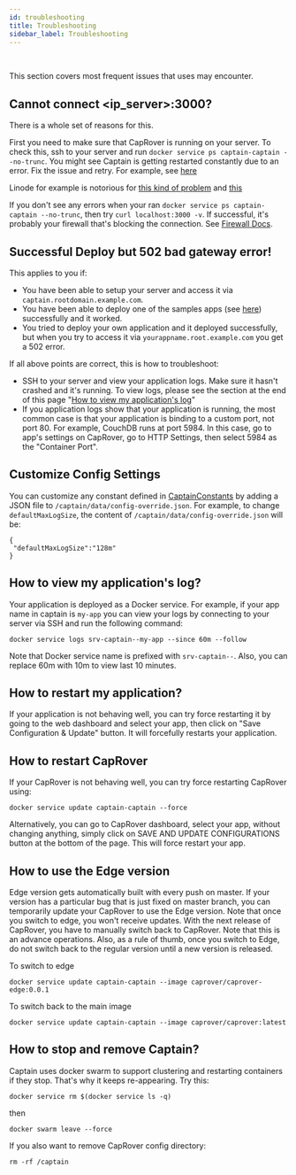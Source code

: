 ```yaml
---
id: troubleshooting
title: Troubleshooting
sidebar_label: Troubleshooting
---
```


<br/>

This section covers most frequent issues that uses may encounter.

## Cannot connect <ip_server>:3000?
There is a whole set of reasons for this.

First you need to make sure that CapRover is running on your server. To check this, ssh to your server and run `docker service ps captain-captain --no-trunc`. You might see Captain is getting restarted constantly due to an error. Fix the issue and retry. For example, see [here](https://github.com/caprover/caprover/issues/14#issuecomment-345447689)

Linode for example is notorious for [this kind of problem](https://github.com/docker/machine/issues/2753#issuecomment-171822791) and [this](https://github.com/docker/machine/issues/2753#issuecomment-188353704)

If you don't see any errors when your ran `docker service ps captain-captain --no-trunc`, then try `curl localhost:3000 -v`. If successful, it's probably your firewall that's blocking the connection. See [Firewall Docs](firewall.md).

## Successful Deploy but 502 bad gateway error!
This applies to you if:
- You have been able to setup your server and access it via `captain.rootdomain.example.com`.
- You have been able to deploy one of the samples apps (see [here](https://github.com/caprover/caprover/tree/master/captain-sample-apps)) successfully and it worked.
- You tried to deploy your own application and it deployed successfully, but when you try to access it via `yourappname.root.example.com` you get a 502 error.

If all above points are correct, this is how to troubleshoot:
- SSH to your server and view your application logs. Make sure it hasn't crashed and it's running. To view logs, please see the section at the end of this page "[How to view my application's log](#how-to-view-my-applications-log)"
- If you application logs show that your application is running, the most common case is that your application is binding to a custom port, not port 80. For example, CouchDB runs at port 5984. In this case, go to app's settings on CapRover, go to HTTP Settings, then select 5984 as the "Container Port".

## Customize Config Settings
You can customize any constant defined in [CaptainConstants](https://github.com/caprover/caprover/blob/master/src/utils/CaptainConstants.ts) by adding a JSON file to `/captain/data/config-override.json`. For example, to change `defaultMaxLogSize`, the content of `/captain/data/config-override.json` will be:
```
{
 "defaultMaxLogSize":"128m"
}
```


## How to view my application's log?
Your application is deployed as a Docker service. For example, if your app name in captain is `my-app` you can view your logs by connecting to your server via SSH and run the following command:
```
docker service logs srv-captain--my-app --since 60m --follow
```

Note that Docker service name is prefixed with `srv-captain--`. Also, you can replace 60m with 10m to view last 10 minutes.

## How to restart my application?
If your application is not behaving well, you can try force restarting it by going to the web dashboard and select your app, then click on "Save Configuration & Update" button. It will forcefully restarts your application.

## How to restart CapRover
If your CapRover is not behaving well, you can try force restarting CapRover using:
```
docker service update captain-captain --force
```

Alternatively, you can go to CapRover dashboard, select your app, without changing anything, simply click on SAVE AND UPDATE CONFIGURATIONS button at the bottom of the page. This will force restart your app.

## How to use the Edge version
Edge version gets automatically built with every push on master. If your version has a particular bug that is just fixed on master branch, you can temporarily update your CapRover to use the Edge version. Note that once you switch to edge, you won't receive updates. With the next release of CapRover, you have to manually switch back to CapRover. Note that this is an advance operations. Also, as a rule of thumb, once you switch to Edge, do not switch back to the regular version until a new version is released.

To switch to edge
```
docker service update captain-captain --image caprover/caprover-edge:0.0.1
```

To switch back to the main image
```
docker service update captain-captain --image caprover/caprover:latest
```

## How to stop and remove Captain?
Captain uses docker swarm to support clustering and restarting containers if they stop. That's why it keeps re-appearing. Try this:

`docker service rm $(docker service ls -q)`

then

`docker swarm leave --force`

If you also want to remove CapRover config directory:


`rm -rf /captain`
